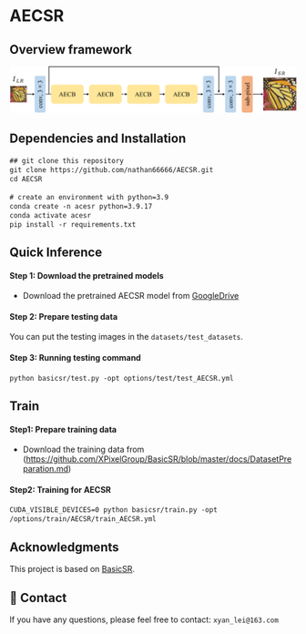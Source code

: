 # AECSR

## Overview framework
![acesr](figs/aecsr.png)

## Dependencies and Installation
```
## git clone this repository
git clone https://github.com/nathan66666/AECSR.git
cd AECSR

# create an environment with python=3.9
conda create -n acesr python=3.9.17
conda activate acesr
pip install -r requirements.txt
```

## Quick Inference
#### Step 1: Download the pretrained models
- Download the pretrained AECSR model from [GoogleDrive](https://drive.google.com/file/d/1MOTJWK1I_n9tV1KNNrc5JfExPTrDfsB8/view?usp=drive_link)
#### Step 2: Prepare testing data
You can put the testing images in the `datasets/test_datasets`.

#### Step 3: Running testing command
```
python basicsr/test.py -opt options/test/test_AECSR.yml
```
## Train 

#### Step1: Prepare training data
- Download the training data from (https://github.com/XPixelGroup/BasicSR/blob/master/docs/DatasetPreparation.md)

#### Step2: Training for AECSR
```
CUDA_VISIBLE_DEVICES=0 python basicsr/train.py -opt /options/train/AECSR/train_AECSR.yml
```


## Acknowledgments
This project is based on [BasicSR](https://github.com/XPixelGroup/BasicSR).


## 📧 Contact
If you have any questions, please feel free to contact: `xyan_lei@163.com`
